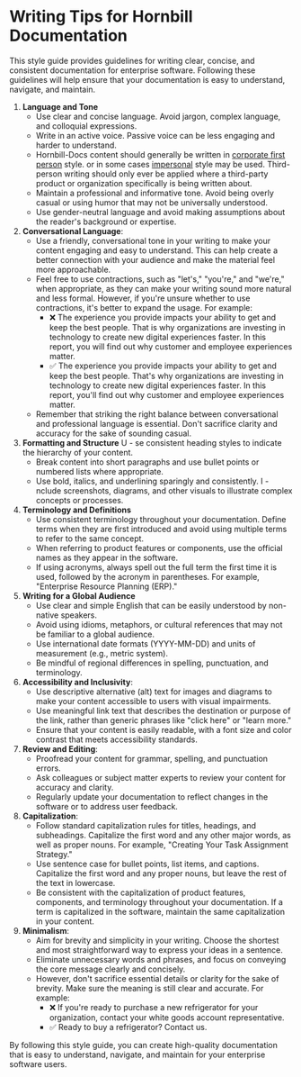 # Writing Tips for Hornbill Documentation

This style guide provides guidelines for writing clear, concise, and consistent documentation for enterprise software. Following these guidelines will help ensure that your documentation is easy to understand, navigate, and maintain.

1. __Language and Tone__
   - Use clear and concise language. Avoid jargon, complex language, and colloquial expressions.
   - Write in an active voice. Passive voice can be less engaging and harder to understand.
   - Hornbill-Docs content should generally be written in [corporate first person](/style-guide/writing-style#perspective-writing-corporate-first-person) style. or in some cases [impersonal](/style-guide/writing-style#perspective-writing-impersonal-writing) style may be used. Third-person writing should only ever be applied where a third-party product or organization specifically is being written about.
   - Maintain a professional and informative tone. Avoid being overly casual or using humor that may not be universally understood.
   - Use gender-neutral language and avoid making assumptions about the reader's background or expertise.
2. __Conversational Language__:
   - Use a friendly, conversational tone in your writing to make your content engaging and easy to understand. This can help create a better connection with your audience and make the material feel more approachable.
   - Feel free to use contractions, such as "let's," "you're," and "we're," when appropriate, as they can make your writing sound more natural and less formal. However, if you're unsure whether to use contractions, it's better to expand the usage. For example:
      - ❌ The experience you provide impacts your ability to get and keep the best people. That is why organizations are investing in technology to create new digital experiences faster. In this report, you will find out why customer and employee experiences matter.
      - ✅ The experience you provide impacts your ability to get and keep the best people. That's why organizations are investing in technology to create new digital experiences faster. In this report, you'll find out why customer and employee experiences matter.
   - Remember that striking the right balance between conversational and professional language is essential. Don't sacrifice clarity and accuracy for the sake of sounding casual.
3. __Formatting and Structure__
U   - se consistent heading styles to indicate the hierarchy of your content.
   - Break content into short paragraphs and use bullet points or numbered lists where appropriate.
   - Use bold, italics, and underlining sparingly and consistently.
I   - nclude screenshots, diagrams, and other visuals to illustrate complex concepts or processes.
4. __Terminology and Definitions__
   - Use consistent terminology throughout your documentation. Define terms when they are first introduced and avoid using multiple terms to refer to the same concept.
   - When referring to product features or components, use the official names as they appear in the software.
   - If using acronyms, always spell out the full term the first time it is used, followed by the acronym in parentheses. For example, "Enterprise Resource Planning (ERP)."
5. __Writing for a Global Audience__
   - Use clear and simple English that can be easily understood by non-native speakers.
   - Avoid using idioms, metaphors, or cultural references that may not be familiar to a global audience.
   - Use international date formats (YYYY-MM-DD) and units of measurement (e.g., metric system).
   - Be mindful of regional differences in spelling, punctuation, and terminology.
6. __Accessibility and Inclusivity__: 
   - Use descriptive alternative (alt) text for images and diagrams to make your content accessible to users with visual impairments. 
   - Use meaningful link text that describes the destination or purpose of the link, rather than generic phrases like "click here" or "learn more." 
   - Ensure that your content is easily readable, with a font size and color contrast that meets accessibility standards.
7. __Review and Editing__:
   - Proofread your content for grammar, spelling, and punctuation errors.
   - Ask colleagues or subject matter experts to review your content for accuracy and clarity.
   - Regularly update your documentation to reflect changes in the software or to address user feedback.
8. __Capitalization__:
   - Follow standard capitalization rules for titles, headings, and subheadings. Capitalize the first word and any other major words, as well as proper nouns. For example, "Creating Your Task Assignment Strategy."
   - Use sentence case for bullet points, list items, and captions. Capitalize the first word and any proper nouns, but leave the rest of the text in lowercase.
   - Be consistent with the capitalization of product features, components, and terminology throughout your documentation. If a term is capitalized in the software, maintain the same capitalization in your content.
9. __Minimalism__:
   - Aim for brevity and simplicity in your writing. Choose the shortest and most straightforward way to express your ideas in a sentence.
   - Eliminate unnecessary words and phrases, and focus on conveying the core message clearly and concisely.
   - However, don't sacrifice essential details or clarity for the sake of brevity. Make sure the meaning is still clear and accurate. For example:
      - ❌ If you're ready to purchase a new refrigerator for your organization, contact your white goods account representative.
      - ✅ Ready to buy a refrigerator? Contact us.

By following this style guide, you can create high-quality documentation that is easy to understand, navigate, and maintain for your enterprise software users.